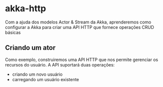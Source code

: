 # akka-http
Com a ajuda dos modelos Actor &amp; Stream da Akka, aprenderemos como configurar a Akka para criar uma API HTTP que fornece operações CRUD básicas

## Criando um ator
Como exemplo, construiremos uma API HTTP que nos permite gerenciar os recursos do usuário. A API suportará duas operações:

- criando um novo usuário
- carregando um usuário existente
